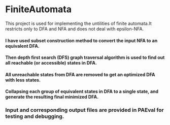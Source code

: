 # FiniteAutomata

This project is used for implementing the untilities of finite automata.It restricts only to DFA and NFA and does not deal with epsilon-NFA.

#### I have used subset construction method to convert the input NFA to an equivalent DFA. 
#### Then depth first search (DFS) graph traversal algorithm is used  to find out all reachable (or accessible) states in DFA.
#### All unreachable states from DFA are removed to get an optimized DFA with less states.
#### Collapsing each group of equivalent states in DFA to a single state, and generate the resulting final minimized DFA.

### Input and corresponding output files are provided  in PAEval for testing and debugging.
